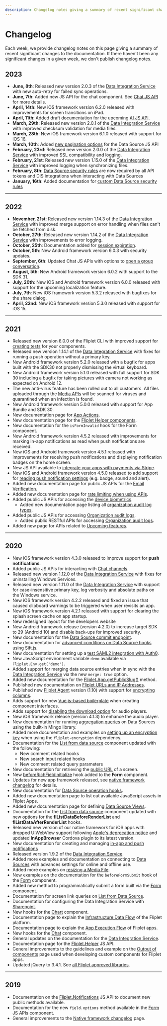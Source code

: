 ```yaml
---
description: Changelog notes giving a summary of recent significant changes to the documentation.
---
```


# Changelog

Each week, we provide changelog notes on this page giving a summary of recent significant changes to the documentation. If there haven't been any significant changes in a given week, we don't publish changelog notes.

## 2023

- **June, 8th**: Released new version 2.0.3 of the [Data Integration Service](https://developers.fliplet.com/Data-integration-service.html##releases-changelog) with new auto-retry for failed sync operations.
- **June, 7th**: Added new JS API for the chat component. See [Chat JS API](https://developers.fliplet.com/API/components/chat.html) for more details.
- **April, 14th**: New iOS framework version 6.2.0 released with improvements for screen transitions on iPad.
- **April, 11th**: Added draft documentation for the upcoming [AI JS API](https://developers.fliplet.com/API/core/ai.html).
- **March, 29th**: Released new version 2.0.1 of the [Data Integration Service](https://developers.fliplet.com/Data-integration-service.html##releases-changelog) with improved checksum validation for media files.
- **March, 28th**: New iOS framework version 6.1.0 released with support for iOS 16.
- **March, 10th**: Added [new pagination options](https://developers.fliplet.com/API/fliplet-datasources.html#fetch-records-with-pagination) for the Data Source JS API
- **February, 23rd**: Released new version 2.0.0 of the [Data Integration Service](https://developers.fliplet.com/Data-integration-service.html#releases-changelog) with improved SSL compatibility and logging.
- **February, 21st**: Released new version 1.15.0 of the [Data Integration Service](https://developers.fliplet.com/Data-integration-service.html#releases-changelog) with improved logging when synchronizing files.
- **February, 8th**: [Data Source security rules](/Data-source-security.html) are now required by all API tokens and DIS integrations when interacting with Data Sources
- **January, 16th**: Added documentation for [custom Data Source security rules](https://developers.fliplet.com/Data-source-security.html#custom-security-rules)

---

## 2022

- **November, 21st**: Released new version 1.14.3 of the [Data Integration Service](https://developers.fliplet.com/Data-integration-service.html) with improved merge support on error handling when files can't be fetched from disk.
- **October, 27th**: Released new version 1.14.2 of the [Data Integration Service](https://developers.fliplet.com/Data-integration-service.html) with improvements to error logging.
- **October, 25th**: Documentation added for [session expiration](https://developers.fliplet.com/App-security.html#session-expiration).
- **October, 5th**: New Android framework version 6.0.3 with security updates.
- **September, 6th**: Updated Chat JS APIs with options to [open a group conversation](/API/components/chat.html#startopen-a-group-conversation-with-one-or-more-people).
- **August, 5th**: New Android framework version 6.0.2 with support to the SDK 31.
- **July, 20th**: New iOS and Android framework version 6.0.0 released with support for the upcoming localization feature.
- **July, 7th**: New iOS framework version 5.3.2 released with bugfixes for the share dialog.
- **April, 22nd**: New iOS framework version 5.3.0 released with support for iOS 15.

---

## 2021

- Released new version 6.0.0 of the Fliplet CLI with improved support for [creating tests](/Testing-components.html) for your components.
- Released new version 1.14.1 of the [Data Integration Service](https://developers.fliplet.com/Data-integration-service.html) with fixes for running a push operation without a primary key.
- New Android framework version 5.2.0 released with a bugfix for apps built with the SDK30 not properly dismissing the virtual keyboard.
- New Android framework version 5.1.0 released with full support for SDK 30 including a bugfix for taking pictures with camera not working as expected on Android 12.
- The new anti-virus feature has been rolled out to all customers. All files uploaded through the [Media APIs](https://developers.fliplet.com/API/fliplet-media.html#upload-one-or-more-files) will be scanned for viruses and quarantined when an infection is found.
- New Android framework version 5.0.0 released with support for App Bundle and SDK 30.
- New documentation page for [App Actions](https://developers.fliplet.com/API/core/app-actions.html).
- New documentation page for the [Fliplet Helper components](https://developers.fliplet.com/API/helpers/overview.html).
- New documentation for the `isFormInvalid` hook for the Form component.
- New Android framework version 4.5.2 released with improvements for marking in-app notifications as read when push notifications are received.
- New iOS and Android framework version 4.5.1 released with improvements for receiving push notifications and displaying notification badges on the home screen.
- New JS API available to [integrate your apps with payments via Stripe](https://developers.fliplet.com/API/fliplet-payments.html).
- New iOS and Android framework version 4.5.0 released to add support for [reading push notification settings](https://developers.fliplet.com/API/core/notifications.html#verify-the-devices-push-notification-settings) (e.g. badge, sound and alert).
- Added new documentation page for public JS APIs for the [Email Verification](https://developers.fliplet.com/API/components/email-verification.html).
- Added new documentation page for [rate limiting when using APIs](https://developers.fliplet.com/Rate-limiting-for-API.html).
- Added public JS APIs for accessing the [device biometrics](https://developers.fliplet.com/API/core/biometrics.html).
  - Added new documentation page listing all [organization audit log types](https://developers.fliplet.com/Organization-audit-log-types.html#list-of-audit-log-types-for-organizations).
- Added public JS APIs for accessing [Organization audit logs](https://developers.fliplet.com/API/core/organizations.html#audit-logs).
  - Added public RESTful APIs for accessing [Organization audit logs](https://developers.fliplet.com/REST-API/fliplet-organizations.html#get-the-audit-logs-for-an-organization).
- Added new page for APIs related to [Upcoming features](/Upcoming.html).

---

## 2020

- New iOS framework version 4.3.0 released to improve support for **push notifications**.
- Added public JS APIs for interacting with [Chat channels](/API/components/chat.html#public-channels).
- Released new version 1.12.0 of the [Data Integration Service](https://developers.fliplet.com/Data-integration-service.html) with fixes for uninstalling Windows Services.
- Released new version 1.11.0 of the [Data Integration Service](https://developers.fliplet.com/Data-integration-service.html) with support for case-insensitive primary key, log verbosity and absolute paths on the Windows service.
- New iOS framework version 4.2.2 released and fixed an issue that caused clipboard warnings to be triggered when user revisits an app.
- New iOS framework version 4.2.1 released with support for clearing the splash screen cache on app startup.
- New redesigned layout for the developers website
- New Android framework release (version 4.2.0) to increase target SDK to 29 (Android 10) and disable back-ups for improved security.
- New documentation for the [Data Source commit endpoint](https://developers.fliplet.com/REST-API/fliplet-datasources.html#commit-a-series-of-changes-to-a-data-source).
- New documentation for [advanced conditions on Data Source hooks](https://developers.fliplet.com/Data-Source-Hooks.html#hook-conditions) using Sift.js.
- New documentation for setting up a [test SAML2 integration with Auth0](https://developers.fliplet.com/API/integrations/sso-saml2.html#set-up-a-test-saml2-integration-with-auth0).
- New JavaScript environment variable `demo` available via `Fliplet.Env.get('demo')`.
- Added support for merging data source entries when in sync with the [Data Integration Service](https://developers.fliplet.com/Data-integration-service.html) via the new `merge: true` option.
- Added new documentation for the [Fliplet.App.getPublicSlug()](https://developers.fliplet.com/API/core/overview.html#get-the-public-url-of-the-current-app) method.
- Published new documentation on [Fliplet URLs and IP Addresses](https://developers.fliplet.com/URLs-and-IP-Addresses.html).
- Published new [Fliplet Agent](https://developers.fliplet.com/Data-integration-service.html#encryption) version (1.10) with support for [encrypting columns](https://developers.fliplet.com/Data-integration-service.html#encryption).
- Adds support for new [Vue.js-based boilerplate](https://developers.fliplet.com/Building-components.html#creating-a-component-interface-using-the-advanced-vuejs-boilerplate) when creating component interfaces.
- Adds support for [disabling the download option](https://developers.fliplet.com/API/fliplet-audio-player.html) for audio players.
- New iOS framework release (version 4.1.3) to enhance the audio player.
- New documentation for running [aggregation queries](https://developers.fliplet.com/API/fliplet-datasources.html#run-aggregation-queries) on Data Sources using the built-in Mingo library.
- Added more documentation and examples on [setting up an encryption key](https://developers.fliplet.com/API/fliplet-encryption.html#set-the-encryptiondecryption-key) when using the `fliplet-encryption` dependency.
- Documentation for the [List from data source](https://developers.fliplet.com/API/components/list-from-data-source.html) component updated with the following:
  - New comment related hooks
  - New search input related hooks
  - New comment related query parameters
- New documentation for retrieving the [public URL](https://developers.fliplet.com/API/core/overview.html#get-the-public-url-of-the-current-screen) of a screen.
- New [beforeRichFieldInitialize](https://developers.fliplet.com/API/components/form-builder.html#beforerichfieldinitialize) hook added to the **Form** component.
- Updates for new app framework released, see [native framework changelog](https://developers.fliplet.com/Native-framework-changelog.html) for details.
- New documentation for [Data Source operation hooks](https://developers.fliplet.com/Data-Source-Hooks.html#manipulate-a-string).
- Added new documentation page to list out available JavaScript assets in Fliplet Apps.
- Added new documentation page for defining [Data Source Views](https://developers.fliplet.com/API/datasources/views.html).
- Documentation for the [List from data source](https://developers.fliplet.com/API/components/list-from-data-source.html) component updated with new options for the **flListDataBeforeRenderList** and **flListDataAfterRenderList** hooks.
- Released new version of our native framework for iOS apps with dropped UIWebView support following [Apple's deprecation notice](https://developer.apple.com/news/?id=12232019b) and updated **InAppBrowser** Cordova plugin to its latest version.
- New documentation for creating and managing [in-app and push notifications](https://developers.fliplet.com/API/fliplet-notifications.html)
- Released version 1.9.2 of the [Data Integration Service](https://developers.fliplet.com/Data-integration-service.html)
- Added more examples and documentation on connecting to [Data Sources](https://developers.fliplet.com/API/fliplet-datasources.html#connect-to-a-data-source-by-id) with advances settings for online and offline use.
- Added more examples on [resizing a Media File](https://developers.fliplet.com/REST-API/fliplet-media.html#stream-the-contents-of-a-file).
- New examples on the documentation for the `beforeFormSubmit` hook of the [Form](https://developers.fliplet.com/API/components/form-builder.html#beforeformsubmit) component.
- Added new method to programmatically submit a form built via the [Form](https://developers.fliplet.com/API/components/form-builder.html#programmatically-submit-a-form) component.
- Documentation for screen link queries on [List from Data Source](API/components/list-from-data-source.md).
- Documentation for configuring the Data Integration Service with [Sharepoint](Data-integration-service.md#integrate-with-sharepoint).
- New hooks for the [Chart](https://developers.fliplet.com/API/components/charts.html#hooks) component.
- Documentation page to explain the [Infrastructure Data Flow](/Data-flow.md) of the Fliplet platform.
- Documentation page to explain the [App Execution Flow](https://developers.fliplet.com/Execution-flow.html) of Fliplet apps.
- New hooks for the [Chat](https://developers.fliplet.com/API/components/chat.html) component.
- General updates on the documentation for the [Data Integration Service](Data-integration-service.md).
- Documentation page for the [Fliplet.Helper](https://developers.fliplet.com/API/helpers/overview.html) JS API.
- General improvements to the guidelines and example on the [Output of components](https://developers.fliplet.com/components/Build-output.html#reading-previously-saved-settings) page used when developing custom components for Fliplet apps.
- Updated jQuery to 3.4.1. See [all Fliplet approved libraries](https://developers.fliplet.com/Fliplet-approved-libraries.html).

---

## 2019
- Documentation on the [Fliplet.Notifications](https://developers.fliplet.com/API/fliplet-notifications.html) JS API to document new public methods available.
- Documentation for the new `field.options` method available in the [Form](https://developers.fliplet.com/API/components/form-builder.html#fieldoptionsarray) JS APIs component.
- General improvements to the [Native framework changelog](https://developers.fliplet.com/Native-framework-changelog.html) page.
